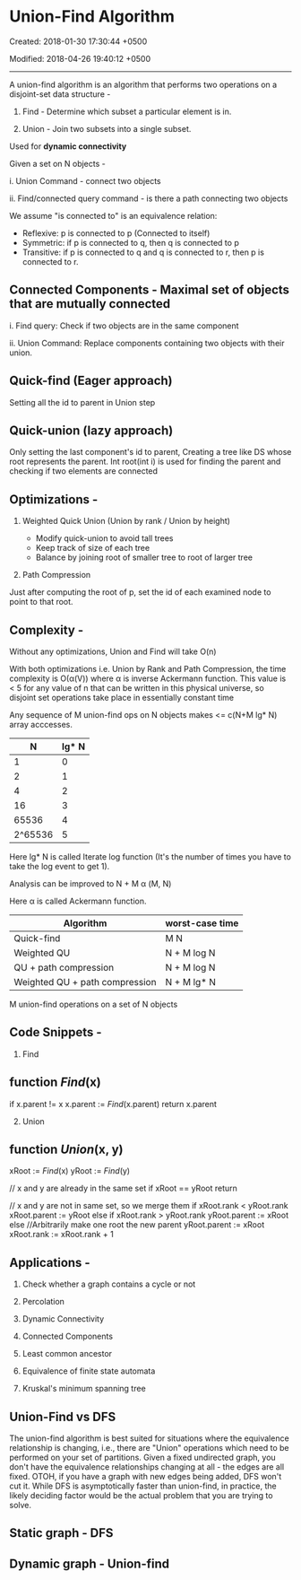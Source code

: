 # Union-Find Algorithm

Created: 2018-01-30 17:30:44 +0500

Modified: 2018-04-26 19:40:12 +0500

---

A union-find algorithm is an algorithm that performs two operations on a disjoint-set data structure -

1.  Find - Determine which subset a particular element is in.

2.  Union - Join two subsets into a single subset.

Used for **dynamic connectivity**

Given a set on N objects -

i.  Union Command - connect two objects

ii. Find/connected query command - is there a path connecting two objects

We assume "is connected to" is an equivalence relation:
-   Reflexive: p is connected to p (Connected to itself)
-   Symmetric: if p is connected to q, then q is connected to p
-   Transitive: if p is connected to q and q is connected to r, then p is connected to r.

## Connected Components - Maximal set of objects that are mutually connected

i.  Find query: Check if two objects are in the same component

ii. Union Command: Replace components containing two objects with their union.

## Quick-find (Eager approach)

Setting all the id to parent in Union step

## Quick-union (lazy approach)

Only setting the last component's id to parent, Creating a tree like DS whose root represents the parent. Int root(int i) is used for finding the parent and checking if two elements are connected

## Optimizations -

1.  Weighted Quick Union (Union by rank / Union by height)
    -   Modify quick-union to avoid tall trees
    -   Keep track of size of each tree
    -   Balance by joining root of smaller tree to root of larger tree

2.  Path Compression

Just after computing the root of p, set the id of each examined node to point to that root.

## Complexity -

Without any optimizations, Union and Find will take O(n)

With both optimizations i.e. Union by Rank and Path Compression, the time complexity is O(α(V)) where α is inverse Ackermann function. This value is < 5 for any value of n that can be written in this physical universe, so disjoint set operations take place in essentially constant time

Any sequence of M union-find ops on N objects makes <= c(N+M lg* N) array acccesses.

| N        | lg* N |
|----------|--------|
| 1        | 0      |
| 2        | 1      |
| 4        | 2      |
| 16       | 3      |
| 65536    | 4      |
| 2^65536 | 5      |

Here lg* N is called Iterate log function (It's the number of times you have to take the log event to get 1).

Analysis can be improved to N + M α (M, N)

Here α is called Ackermann function.

| Algorithm                      | worst-case time |
|--------------------------------|-----------------|
| Quick-find                     | M N             |
| Weighted QU                    | N + M log N     |
| QU + path compression          | N + M log N     |
| Weighted QU + path compression | N + M lg* N    |

M union-find operations on a set of N objects

## Code Snippets -

1.  Find

## function *Find*(x)
if x.parent != x
x.parent := *Find*(x.parent)
return x.parent

2.  Union

## function *Union*(x, y)
xRoot := *Find*(x)
yRoot := *Find*(y)

// x and y are already in the same set
if xRoot == yRoot
return

// x and y are not in same set, so we merge them
if xRoot.rank < yRoot.rank
xRoot.parent := yRoot
else if xRoot.rank > yRoot.rank
yRoot.parent := xRoot
else
//Arbitrarily make one root the new parent
yRoot.parent := xRoot
xRoot.rank := xRoot.rank + 1

## Applications -

1.  Check whether a graph contains a cycle or not

2.  Percolation

3.  Dynamic Connectivity

4.  Connected Components

5.  Least common ancestor

6.  Equivalence of finite state automata

7.  Kruskal's minimum spanning tree

## Union-Find vs DFS

The union-find algorithm is best suited for situations where the equivalence relationship is changing, i.e., there are "Union" operations which need to be performed on your set of partitions. Given a fixed undirected graph, you don't have the equivalence relationships changing at all - the edges are all fixed. OTOH, if you have a graph with new edges being added, DFS won't cut it. While DFS is asymptotically faster than union-find, in practice, the likely deciding factor would be the actual problem that you are trying to solve.

## Static graph - DFS

## Dynamic graph - Union-find
